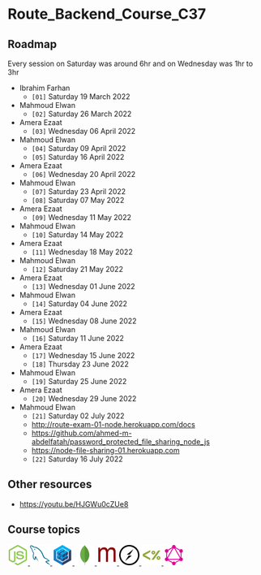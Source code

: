 # Route_Backend_Course_C37

## Roadmap

Every session on Saturday was around 6hr and on Wednesday was 1hr to 3hr

- Ibrahim Farhan
  - `[01]` Saturday 19 March 2022
- Mahmoud Elwan
  - `[02]` Saturday 26 March 2022
- Amera Ezaat
  - `[03]` Wednesday 06 April 2022
- Mahmoud Elwan
  - `[04]` Saturday 09 April 2022
  - `[05]` Saturday 16 April 2022
- Amera Ezaat
  - `[06]` Wednesday 20 April 2022
- Mahmoud Elwan
  - `[07]` Saturday 23 April 2022
  - `[08]` Saturday 07 May 2022
- Amera Ezaat
  - `[09]` Wednesday 11 May 2022
- Mahmoud Elwan
  - `[10]` Saturday 14 May 2022
- Amera Ezaat
  - `[11]` Wednesday 18 May 2022
- Mahmoud Elwan
  - `[12]` Saturday 21 May 2022
- Amera Ezaat
  - `[13]` Wednesday 01 June 2022
- Mahmoud Elwan
  - `[14]` Saturday 04 June 2022
- Amera Ezaat
  - `[15]` Wednesday 08 June 2022
- Mahmoud Elwan
  - `[16]` Saturday 11 June 2022
- Amera Ezaat
  - `[17]` Wednesday 15 June 2022
  - `[18]` Thursday 23 June 2022
- Mahmoud Elwan
  - `[19]` Saturday 25 June 2022
- Amera Ezaat
  - `[20]` Wednesday 29 June 2022
- Mahmoud Elwan
  - `[21]` Saturday 02 July 2022
  - http://route-exam-01-node.herokuapp.com/docs
  - https://github.com/ahmed-m-abdelfatah/password_protected_file_sharing_node_js
  - https://node-file-sharing-01.herokuapp.com
  - `[22]` Saturday 16 July 2022

## Other resources

- https://youtu.be/HJGWu0cZUe8

## Course topics

<a href="https://nodejs.org/en" target="_blank">
<img src="images/nodejs.svg" alt="nodejs" width="40" height="40"/>
</a>
<a href="https://dev.mysql.com/doc" target="_blank">
<img src="images/mysql.svg" alt="mysql" width="40" height="40"/>
</a>
<a href="https://sequelize.org" target="_blank">
<img src="images/sequelize.svg" alt="sequelize" width="40" height="40"/>
</a>
<a href="https://www.mongodb.com" target="_blank">
<img src="images/mongodb.svg" alt="mongodb" width="40" height="40"/>
</a>
<a href="https://mongoosejs.com" target="_blank">
<img src="images/mongoose-icon.png" alt="mongoose" width="40"  height="40"/>
</a>
<a href="https://socket.io" target="_blank">
<img src="images/socketio.svg" alt="socketio" width="40"  height="40"/>
</a>
<a href="https://ejs.co" target="_blank">
<img src="images/ejs.svg" alt="ejs" width="40" height="40"/>
</a>
<a href="https://graphql.org" target="_blank">
<img src="images/graphql.svg" alt="graphql" width="40" height="40"/>
</a>
